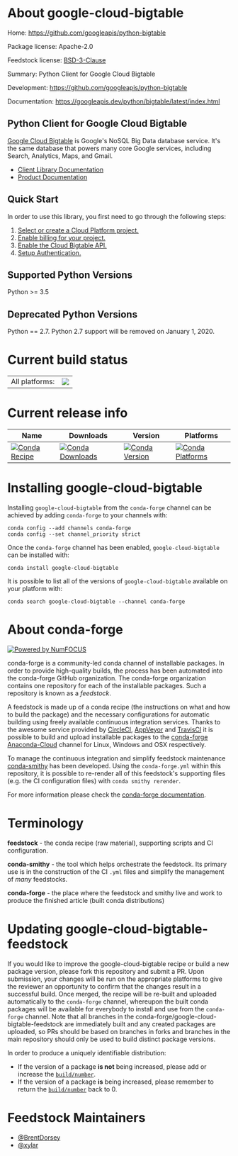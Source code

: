 About google-cloud-bigtable
===========================

Home: https://github.com/googleapis/python-bigtable

Package license: Apache-2.0

Feedstock license: [BSD-3-Clause](https://github.com/conda-forge/google-cloud-bigtable-feedstock/blob/master/LICENSE.txt)

Summary: Python Client for Google Cloud Bigtable

Development: https://github.com/googleapis/python-bigtable

Documentation: https://googleapis.dev/python/bigtable/latest/index.html

Python Client for Google Cloud Bigtable
-------------------------

[Google Cloud Bigtable](https://cloud.google.com/bigtable) is Google's NoSQL Big Data database service. It's the
same database that powers many core Google services, including Search,
Analytics, Maps, and Gmail.

- [Client Library Documentation](https://googleapis.github.io/google-cloud-python/latest/bigtable/usage.html)
- [Product Documentation](https://cloud.google.com/bigtable/docs)

Quick Start
-----------

In order to use this library, you first need to go through the following steps:

1. [Select or create a Cloud Platform project.](https://console.cloud.google.com/project)
2. [Enable billing for your project.](https://cloud.google.com/billing/docs/how-to/modify-project#enable_billing_for_a_project)
3. [Enable the Cloud Bigtable API.](https://cloud.google.com/bigtable)
4. [Setup Authentication.](https://googleapis.github.io/google-cloud-python/latest/core/auth.html)

Supported Python Versions
-------------------------
Python >= 3.5

Deprecated Python Versions
-------------------------
Python == 2.7. Python 2.7 support will be removed on January 1, 2020.


Current build status
====================


<table><tr><td>All platforms:</td>
    <td>
      <a href="https://dev.azure.com/conda-forge/feedstock-builds/_build/latest?definitionId=6615&branchName=master">
        <img src="https://dev.azure.com/conda-forge/feedstock-builds/_apis/build/status/google-cloud-bigtable-feedstock?branchName=master">
      </a>
    </td>
  </tr>
</table>

Current release info
====================

| Name | Downloads | Version | Platforms |
| --- | --- | --- | --- |
| [![Conda Recipe](https://img.shields.io/badge/recipe-google--cloud--bigtable-green.svg)](https://anaconda.org/conda-forge/google-cloud-bigtable) | [![Conda Downloads](https://img.shields.io/conda/dn/conda-forge/google-cloud-bigtable.svg)](https://anaconda.org/conda-forge/google-cloud-bigtable) | [![Conda Version](https://img.shields.io/conda/vn/conda-forge/google-cloud-bigtable.svg)](https://anaconda.org/conda-forge/google-cloud-bigtable) | [![Conda Platforms](https://img.shields.io/conda/pn/conda-forge/google-cloud-bigtable.svg)](https://anaconda.org/conda-forge/google-cloud-bigtable) |

Installing google-cloud-bigtable
================================

Installing `google-cloud-bigtable` from the `conda-forge` channel can be achieved by adding `conda-forge` to your channels with:

```
conda config --add channels conda-forge
conda config --set channel_priority strict
```

Once the `conda-forge` channel has been enabled, `google-cloud-bigtable` can be installed with:

```
conda install google-cloud-bigtable
```

It is possible to list all of the versions of `google-cloud-bigtable` available on your platform with:

```
conda search google-cloud-bigtable --channel conda-forge
```


About conda-forge
=================

[![Powered by
NumFOCUS](https://img.shields.io/badge/powered%20by-NumFOCUS-orange.svg?style=flat&colorA=E1523D&colorB=007D8A)](https://numfocus.org)

conda-forge is a community-led conda channel of installable packages.
In order to provide high-quality builds, the process has been automated into the
conda-forge GitHub organization. The conda-forge organization contains one repository
for each of the installable packages. Such a repository is known as a *feedstock*.

A feedstock is made up of a conda recipe (the instructions on what and how to build
the package) and the necessary configurations for automatic building using freely
available continuous integration services. Thanks to the awesome service provided by
[CircleCI](https://circleci.com/), [AppVeyor](https://www.appveyor.com/)
and [TravisCI](https://travis-ci.com/) it is possible to build and upload installable
packages to the [conda-forge](https://anaconda.org/conda-forge)
[Anaconda-Cloud](https://anaconda.org/) channel for Linux, Windows and OSX respectively.

To manage the continuous integration and simplify feedstock maintenance
[conda-smithy](https://github.com/conda-forge/conda-smithy) has been developed.
Using the ``conda-forge.yml`` within this repository, it is possible to re-render all of
this feedstock's supporting files (e.g. the CI configuration files) with ``conda smithy rerender``.

For more information please check the [conda-forge documentation](https://conda-forge.org/docs/).

Terminology
===========

**feedstock** - the conda recipe (raw material), supporting scripts and CI configuration.

**conda-smithy** - the tool which helps orchestrate the feedstock.
                   Its primary use is in the construction of the CI ``.yml`` files
                   and simplify the management of *many* feedstocks.

**conda-forge** - the place where the feedstock and smithy live and work to
                  produce the finished article (built conda distributions)


Updating google-cloud-bigtable-feedstock
========================================

If you would like to improve the google-cloud-bigtable recipe or build a new
package version, please fork this repository and submit a PR. Upon submission,
your changes will be run on the appropriate platforms to give the reviewer an
opportunity to confirm that the changes result in a successful build. Once
merged, the recipe will be re-built and uploaded automatically to the
`conda-forge` channel, whereupon the built conda packages will be available for
everybody to install and use from the `conda-forge` channel.
Note that all branches in the conda-forge/google-cloud-bigtable-feedstock are
immediately built and any created packages are uploaded, so PRs should be based
on branches in forks and branches in the main repository should only be used to
build distinct package versions.

In order to produce a uniquely identifiable distribution:
 * If the version of a package **is not** being increased, please add or increase
   the [``build/number``](https://docs.conda.io/projects/conda-build/en/latest/resources/define-metadata.html#build-number-and-string).
 * If the version of a package **is** being increased, please remember to return
   the [``build/number``](https://docs.conda.io/projects/conda-build/en/latest/resources/define-metadata.html#build-number-and-string)
   back to 0.

Feedstock Maintainers
=====================

* [@BrentDorsey](https://github.com/BrentDorsey/)
* [@xylar](https://github.com/xylar/)


